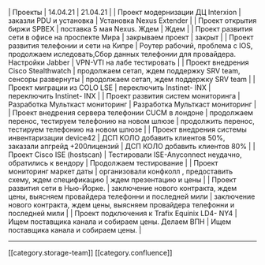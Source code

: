 



| Проекты | 14.04.21 | 21.04.21 | 
| Проект модернизации ДЦ Interxion | заказли PDU и установка | Установка Nexus Extender | 
| Проект открытия биржи SPBEX | поставка 5 мая Nexus. Ждем | Ждем | 
| Проект развития сети в офисе на проспекте Мира | закрываем проект | закрыт | 
| Проект развития телефонии и сети на Кипре  | Роутер рабочий, проблема с IOS, продолжаем иследовать,Сбор данных телефонии для провайдера. Настройки Jabber | VPN-VTI на лабе тестировать | 
| Проект внедрения Cisco Stealthwatch  | продолжаем сетап, ждем поддержку SRV team, сенсоры развернуты | продолжаем сетап, ждем поддержку SRV team | 
| Проект миграции из COLO LSE  | переключить Instinet- INX | переключить Instinet- INX | 
| Проект развития систем мониторинга  | Разработка Мульткаст мониторинг | Разработка Мульткаст мониторинг | 
| Проект внедрения сервера телефонии CUCM в лондоне  | продолжаем перенос, тестируем телефонию на новом шлюзе | продолжить перенос, тестируем телефонию на новом шлюзе | 
| Проект внедрения системы инвентаризации device42  | ДСП КОЛО добавить клиентов 50%, заказали апгрейд +200лицензий | ДСП КОЛО добавить клиентов 80% | 
| Проект Cisco ISE (hostscan)  | Тестировали ISE-Anyconnect неудачно, обратились к вендору | Продолжаем тестирование | 
| Проект мониторинг маркет даты  | организовали конфколл , предоставить схему, ждем спецификацию | ждем презентацию и цены | 
| Проект развития сети в Нью-Йорке.  | заключение нового контракта, ждем цены, выясняем провайдера телефонни и последней мили | заключение нового контракта, ждем цены, выясняем провайдера телефонни и последней мили | 
| Проект подключения к Trafix Equinix LD4- NY4 | Ищем поставщика канала и собираем цены. Делаем ВПН | Ищем поставщика канала и собираем цены. | 





*****

[[category.storage-team]] 
[[category.confluence]] 
